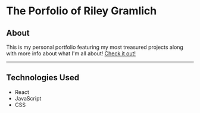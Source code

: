# The Porfolio of Riley Gramlich

## About

This is my personal portfolio featuring my most treasured projects along with more info about what I'm all about! [Check it out!]()

---

<!-- <br> -->

<!-- ## Screenshots


---
<br> -->

## Technologies Used

-   React
-   JavaScript
-   CSS
